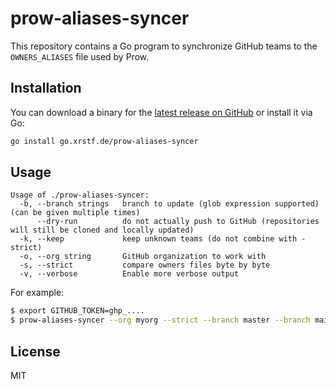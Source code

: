 # prow-aliases-syncer

This repository contains a Go program to synchronize GitHub teams to the
`OWNERS_ALIASES` file used by Prow.

## Installation

You can download a binary for the [latest release on GitHub](https://github.com/xrstf/prow-aliases-syncer/releases)
or install it via Go:

```bash
go install go.xrstf.de/prow-aliases-syncer
```

## Usage

```
Usage of ./prow-aliases-syncer:
  -b, --branch strings   branch to update (glob expression supported) (can be given multiple times)
      --dry-run          do not actually push to GitHub (repositories will still be cloned and locally updated)
  -k, --keep             keep unknown teams (do not combine with -strict)
  -o, --org string       GitHub organization to work with
  -s, --strict           compare owners files byte by byte
  -v, --verbose          Enable more verbose output
```

For example:

```bash
$ export GITHUB_TOKEN=ghp_....
$ prow-aliases-syncer --org myorg --strict --branch master --branch main --branch 'release/*'
```

## License

MIT
